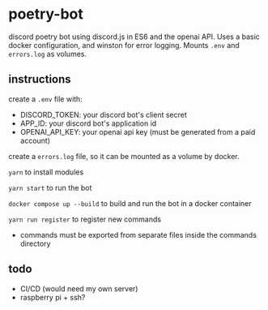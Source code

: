 # poetry-bot
discord poetry bot using discord.js in ES6 and the openai API.
Uses a basic docker configuration, and winston for error logging.
Mounts `.env` and `errors.log` as volumes.

## instructions

create a  `.env` file with: 
- DISCORD_TOKEN: your discord bot's client secret
- APP_ID: your discord bot's application id
- OPENAI_API_KEY: your openai api key (must be generated from a paid account)

create a `errors.log` file, so it can be mounted as a volume by docker.

`yarn` to install modules

`yarn start` to run the bot

`docker compose up --build` to build and run the bot in a docker container

`yarn run register` to register new commands
- commands must be exported from separate files inside the commands directory

## todo
- CI/CD (would need my own server)
- raspberry pi + ssh?


